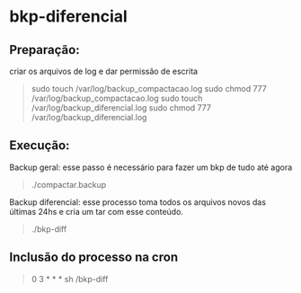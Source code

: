 bkp-diferencial
===============

## Preparação:

criar os arquivos de log e dar permissão de escrita

> sudo touch /var/log/backup_compactacao.log
> sudo chmod 777 /var/log/backup_compactacao.log
> sudo touch /var/log/backup_diferencial.log
> sudo chmod 777 /var/log/backup_diferencial.log

## Execução:

Backup geral: esse passo é necessário para fazer um bkp de tudo até agora

> ./compactar.backup

Backup diferencial: esse processo toma todos os arquivos novos das últimas 24hs e cria um tar com esse conteúdo.

> ./bkp-diff

## Inclusão do processo na cron

> 0 3 * * * sh <path do script>/bkp-diff
